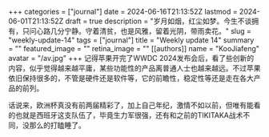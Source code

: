 +++
categories = ["journal"]
date = 2024-06-16T21:13:52Z
lastmod = 2024-06-01T21:13:52Z
draft = true
description = "岁月如烟，红尘如梦。今生不谈拥有，只问心路几分宁静。守着清贫，也是风雅，留着光阴，带雨卖花。"
slug = "weekly-update-14"
tags = ["journal"]
title = "Weekly update 14"
summary = ""
featured_image = ""
retina_image =  ""
[[authors]]
name = "KooJiafeng"
avatar = "/av.jpg"
+++
记得苹果开完了WWDC 2024发布会后，看了些创新的内容，似乎觉得越来越平庸，某些功能性的产品离普通人士也越来越远。不过苹果依旧保持很多的，不管是硬件还是软件等，它的前瞻性，稳定性等还是走在各大产品的前列。

话说来，欧洲杯真没有前两届精彩了，加上自己年纪，激情不如以前，但唯有能看的也就是西班牙这支队伍了，毕竟生力军很强，还有和之前的TIKITAKA战术不同，没那么的打瞌睡了。